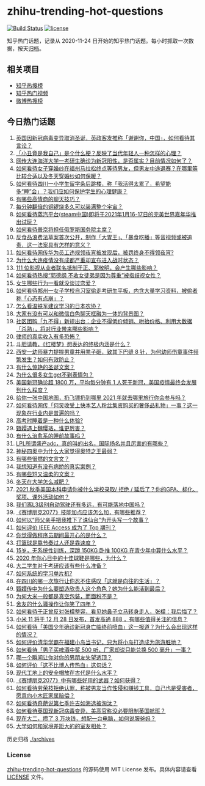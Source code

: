 # zhihu-trending-hot-questions

[![Build Status](https://github.com/justjavac/zhihu-trending-hot-questions/workflows/ci/badge.svg?branch=master)](https://github.com/justjavac/zhihu-trending-hot-questions/actions)
[![license](https://img.shields.io/github/license/justjavac/zhihu-trending-hot-questions)](https://github.com/justjavac/zhihu-trending-hot-questions/blob/master/LICENSE)

知乎热门话题，记录从 2020-11-24 日开始的知乎热门话题。每小时抓取一次数据，按天[归档](./archives)。

## 相关项目

- [知乎热搜榜](https://github.com/justjavac/zhihu-trending-top-search)
- [知乎热门视频](https://github.com/justjavac/zhihu-trending-hot-video)
- [微博热搜榜](https://github.com/justjavac/weibo-trending-hot-search)

## 今日热门话题

<!-- BEGIN -->
<!-- 最后更新时间 Wed Dec 23 2020 07:09:58 GMT+0800 (CST) -->
1. [英国因新冠病毒变异取消圣诞，英政客发推称「谢谢你，中国」，如何看待其言论？](https://www.zhihu.com/question/435898356)
1. [「小丑竟是我自己」是个什么梗？反映了当代年轻人一种怎样的心理？](https://www.zhihu.com/question/435578338)
1. [网传大连海洋大学一考研生确诊为新冠阳性，是否属实？目前情况如何了？](https://www.zhihu.com/question/435956663)
1. [如何看待女子穿婚纱在福州马拉松终点等待男友，但男友中途退赛？在哪里等比较合适以及冬天穿婚纱如何保暖？](https://www.zhihu.com/question/435985864)
1. [如何看待四川一小学生留字条后跳楼，称「我活得太累了，希望能多“睡”会」？我们应如何保护学生的心理健康？](https://www.zhihu.com/question/435081629)
1. [有哪些高情商的聊天技巧？](https://www.zhihu.com/question/327635458)
1. [每分钟翻倍的铜锣烧多久可以装满整个宇宙？](https://www.zhihu.com/question/265508027)
1. [如何看待蒸汽平台(steam中国)即将于2021年1月16-17日的完美世界嘉年华推出试玩？](https://www.zhihu.com/question/435824072)
1. [如何看待普京将担任俄罗斯国务院主席？](https://www.zhihu.com/question/435884120)
1. [反食品浪费法草案首次公开，制作「大胃王」、「暴食吃播」等音视频或被追责，这一法案具有怎样的意义？](https://www.zhihu.com/question/435940839)
1. [如何看待网传华为员工违规领夜宵被发现后，被罚终身不得领夜宵?](https://www.zhihu.com/question/435580264)
1. [为什么大连疫情没有成都严重却宣布进入战时状态？](https://www.zhihu.com/question/435692285)
1. [111 位影视从业者联名抵制于正、郭敬明，会产生哪些影响？](https://www.zhihu.com/question/435917056)
1. [如何看待热搜“郭德纲 不收女徒弟是因为尊重”被指歧视女性？](https://www.zhihu.com/question/435928578)
1. [女生哪些行为一看就没谈过恋爱？](https://www.zhihu.com/question/274051741)
1. [如何看待郑州一女子学校自习室偷走考研生平板，内含大量学习资料，被偷者称「心态有点崩」？](https://www.zhihu.com/question/435959508)
1. [怎么看温铁军建议学习的日本农协？](https://www.zhihu.com/question/397365295)
1. [大家有没有可以和微信白色聊天框融为一体的背景图？](https://www.zhihu.com/question/379486356)
1. [社区团购「九不得」新规出台：企业不得低价倾销、哄抬价格、利用大数据「杀熟」，将对行业带来哪些影响？](https://www.zhihu.com/question/436014708)
1. [律师的真实收入有多恐怖？](https://www.zhihu.com/question/360433896)
1. [斗胆请教，《红楼梦》想表达的终极内涵是什么？](https://www.zhihu.com/question/54833966)
1. [西安一幼师暴力提摔男童并用凳子砸，致其下巴缝 8 针，为何幼师伤童事件频繁发生？如何有效防止？](https://www.zhihu.com/question/435946218)
1. [有什么惊艳的圣诞文案？](https://www.zhihu.com/question/435118791)
1. [为什么很多女生get不到表情包？](https://www.zhihu.com/question/393293873)
1. [美国新冠确诊超  1800  万，平均每分钟有  1  人死于新冠，美国疫情最终会发展到什么程度？](https://www.zhihu.com/question/435938350)
1. [给你一张中国地图，扔飞镖扔到哪里 2021 年就去哪里旅行你会参与吗？](https://www.zhihu.com/question/435421386)
1. [如何看待网传「何炅收受上快本艺人粉丝集资购买的奢侈品礼物」一事？这一现象在行业内是普遍的吗？](https://www.zhihu.com/question/435906854)
1. [高考时睡着是一种什么体验?](https://www.zhihu.com/question/435326138)
1. [甄嬛遇上魏璎珞，谁更厉害？](https://www.zhihu.com/question/289923126)
1. [有什么治愈系的睡前故事吗？](https://www.zhihu.com/question/370362932)
1. [LPL所谓盛产adc，真的叫的出名，国际扬名并且厉害的有哪些？](https://www.zhihu.com/question/434401095)
1. [神秘四奥中为什么大家觉得奥特之王最弱？](https://www.zhihu.com/question/379593307)
1. [有哪些很燃的文言文？](https://www.zhihu.com/question/298238543)
1. [我想知道有没有病娇的真实案例？](https://www.zhihu.com/question/336556018)
1. [有哪些短又温柔的文案？](https://www.zhihu.com/question/427302460)
1. [冬天在大学怎么减肥？](https://www.zhihu.com/question/433941604)
1. [2021 秋季美国本科申请你被什么学校录取/ 拒绝 / 延后了？你的GPA、标化、奖项、课外活动如何？](https://www.zhihu.com/question/270879035)
1. [我们离L3级别自动驾驶还有多远，有可能落地中国吗？](https://www.zhihu.com/question/435957693)
1. [《赛博朋克2077》技能加点应该怎么加，有哪些推荐？](https://www.zhihu.com/question/432575627)
1. [如何以“师父亲手把我推下了诛仙台”为开头写一个故事？](https://www.zhihu.com/question/435873943)
1. [如何评价 IEEE Access 成为了 Top 期刊？](https://www.zhihu.com/question/435657468)
1. [你觉得做程序员期间最开心的是什么？](https://www.zhihu.com/question/428521979)
1. [打篮球是靠节奏过人还是靠速度？](https://www.zhihu.com/question/433889770)
1. [15岁，无系统性训练，深蹲 150KG 卧推 100KG 在青少年中算什么水平？](https://www.zhihu.com/question/435567872)
1. [2020 年你心目中的十佳球鞋是哪些，为什么？](https://www.zhihu.com/question/433330721)
1. [大二学生对于考研应该有些什么准备？](https://www.zhihu.com/question/29849660)
1. [如何系统的学习单片机?](https://www.zhihu.com/question/431296571)
1. [在四川的哪一次旅行让你忍不住感叹「这就是向往的生活」？](https://www.zhihu.com/question/435854090)
1. [甄嬛传中为什么要塑造欣贵人这个角色？她为什么能活到最后？](https://www.zhihu.com/question/34789989)
1. [为何大米一般都是真空包装，而面粉不是？](https://www.zhihu.com/question/333863779)
1. [舍友的什么骚操作让你笑了四年？](https://www.zhihu.com/question/435608547)
1. [如何看待于正曾反对张檬整容，看见她鼻子立马转身走人，张檬：我后悔了？](https://www.zhihu.com/question/435608964)
1. [小米 11 将于 12 月 28 日发布，首发高通 888 ，有哪些值得关注的信息？](https://www.zhihu.com/question/435943441)
1. [如何看待「美国少年确诊新冠身亡临终前喷血」这一报道？为什么会出现这样的情况？](https://www.zhihu.com/question/435788699)
1. [如何评价清华学霸在福建小岛当书记，只为将小岛打造成为旅游胜地？](https://www.zhihu.com/question/435704323)
1. [如何看待「男子买啤酒中奖 500 听，厂家却说只能兑换 500 毫升」一事？](https://www.zhihu.com/question/435860651)
1. [哪一个瞬间让你对你的男朋友失望透顶？](https://www.zhihu.com/question/434004267)
1. [如何评价「这不比博人传热血」这句话？](https://www.zhihu.com/question/435291789)
1. [现代工地上的安全帽放在古代是什么水平？](https://www.zhihu.com/question/435208534)
1. [《赛博朋克2077》中有哪些好用的武器？如何获得？](https://www.zhihu.com/question/434599152)
1. [如何看待劳荣枝拒绝认罪，称被男友当作性侵和赚钱工具，自己也是受害者，愿意向小木匠家属赔偿？](https://www.zhihu.com/question/435804457)
1. [如何看待奇葩说第七季许吉如海选被淘汰？](https://www.zhihu.com/question/435595547)
1. [如何看待英国现新冠病毒变异，美高官称没必要限制英国航班？](https://www.zhihu.com/question/435846972)
1. [现在大二，攒了 3 万块钱，想配一台电脑，如何说服爸妈？](https://www.zhihu.com/question/434462078)
1. [大学如何和家境差距大的的室友相处？](https://www.zhihu.com/question/34460425)
<!-- END -->

历史归档 [./archives](./archives)

### License

[zhihu-trending-hot-questions](https://github.com/justjavac/zhihu-trending-hot-questions) 的源码使用 MIT License 发布。具体内容请查看 [LICENSE](./LICENSE) 文件。
